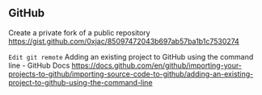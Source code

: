 ## GitHub

Create a private fork of a public repository
https://gist.github.com/0xjac/85097472043b697ab57ba1b1c7530274

`Edit git remote` Adding an existing project to GitHub using the command line - GitHub Docs
https://docs.github.com/en/github/importing-your-projects-to-github/importing-source-code-to-github/adding-an-existing-project-to-github-using-the-command-line

